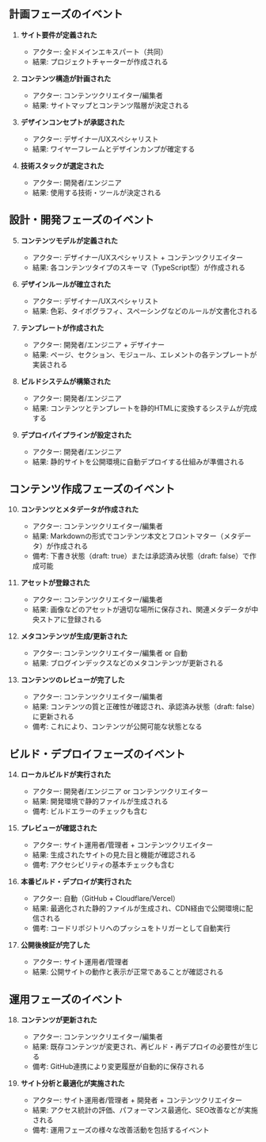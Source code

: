 
## 計画フェーズのイベント
1. **サイト要件が定義された**
   - アクター: 全ドメインエキスパート（共同）
   - 結果: プロジェクトチャーターが作成される

2. **コンテンツ構造が計画された**
   - アクター: コンテンツクリエイター/編集者
   - 結果: サイトマップとコンテンツ階層が決定される

3. **デザインコンセプトが承認された**
   - アクター: デザイナー/UXスペシャリスト
   - 結果: ワイヤーフレームとデザインカンプが確定する

4. **技術スタックが選定された**
   - アクター: 開発者/エンジニア
   - 結果: 使用する技術・ツールが決定される

## 設計・開発フェーズのイベント
5. **コンテンツモデルが定義された**
   - アクター: デザイナー/UXスペシャリスト + コンテンツクリエイター
   - 結果: 各コンテンツタイプのスキーマ（TypeScript型）が作成される

6. **デザインルールが確立された**
   - アクター: デザイナー/UXスペシャリスト
   - 結果: 色彩、タイポグラフィ、スペーシングなどのルールが文書化される

7. **テンプレートが作成された**
   - アクター: 開発者/エンジニア + デザイナー
   - 結果: ページ、セクション、モジュール、エレメントの各テンプレートが実装される

8. **ビルドシステムが構築された**
   - アクター: 開発者/エンジニア
   - 結果: コンテンツとテンプレートを静的HTMLに変換するシステムが完成する

9. **デプロイパイプラインが設定された**
   - アクター: 開発者/エンジニア
   - 結果: 静的サイトを公開環境に自動デプロイする仕組みが準備される

## コンテンツ作成フェーズのイベント
10. **コンテンツとメタデータが作成された**
    - アクター: コンテンツクリエイター/編集者
    - 結果: Markdownの形式でコンテンツ本文とフロントマター（メタデータ）が作成される
    - 備考: 下書き状態（draft: true）または承認済み状態（draft: false）で作成可能

11. **アセットが登録された**
    - アクター: コンテンツクリエイター/編集者
    - 結果: 画像などのアセットが適切な場所に保存され、関連メタデータが中央ストアに登録される

12. **メタコンテンツが生成/更新された**
    - アクター: コンテンツクリエイター/編集者 or 自動
    - 結果: ブログインデックスなどのメタコンテンツが更新される

13. **コンテンツのレビューが完了した**
    - アクター: コンテンツクリエイター/編集者
    - 結果: コンテンツの質と正確性が確認され、承認済み状態（draft: false）に更新される
    - 備考: これにより、コンテンツが公開可能な状態となる

## ビルド・デプロイフェーズのイベント
14. **ローカルビルドが実行された**
    - アクター: 開発者/エンジニア or コンテンツクリエイター
    - 結果: 開発環境で静的ファイルが生成される
    - 備考: ビルドエラーのチェックも含む

15. **プレビューが確認された**
    - アクター: サイト運用者/管理者 + コンテンツクリエイター
    - 結果: 生成されたサイトの見た目と機能が確認される
    - 備考: アクセシビリティの基本チェックも含む

16. **本番ビルド・デプロイが実行された**
    - アクター: 自動（GitHub + Cloudflare/Vercel）
    - 結果: 最適化された静的ファイルが生成され、CDN経由で公開環境に配信される
    - 備考: コードリポジトリへのプッシュをトリガーとして自動実行

17. **公開後検証が完了した**
    - アクター: サイト運用者/管理者
    - 結果: 公開サイトの動作と表示が正常であることが確認される

## 運用フェーズのイベント
18. **コンテンツが更新された**
    - アクター: コンテンツクリエイター/編集者
    - 結果: 既存コンテンツが変更され、再ビルド・再デプロイの必要性が生じる
    - 備考: GitHub連携により変更履歴が自動的に保存される

19. **サイト分析と最適化が実施された**
    - アクター: サイト運用者/管理者 + 開発者 + コンテンツクリエイター
    - 結果: アクセス統計の評価、パフォーマンス最適化、SEO改善などが実施される
    - 備考: 運用フェーズの様々な改善活動を包括するイベント

